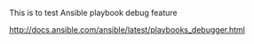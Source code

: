 This is to test Ansible playbook debug feature

http://docs.ansible.com/ansible/latest/playbooks_debugger.html

